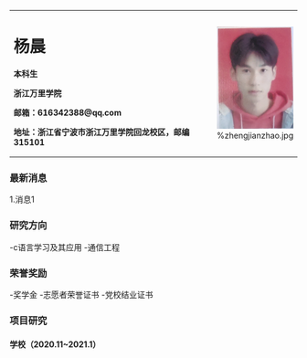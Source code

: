 <table border="0">
  <tr>
    <td width="75%">
      <h1>杨晨</h1>
      <p><b>本科生</b></p>
      <p><b>浙江万里学院 </b></p>
      <p><b>邮箱：616342388@qq.com</b></p>
      <p><b>地址：浙江省宁波市浙江万里学院回龙校区，邮编315101</b></p>
    </td>
    <td width="25%">
      <img src="/zhengjianzhao.jpg" width="100%">      %zhengjianzhao.jpg
    </td>
  </tr>
</table>

### 最新消息
1.消息1

### 研究方向
-c语言学习及其应用
-通信工程

### 荣誉奖励
-奖学金
-志愿者荣誉证书
-党校结业证书

### 项目研究
#### 学校（2020.11~2021.1）

 
